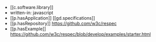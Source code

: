 


- [[c.software.library]] 
- written-in: javascript
- [[p.hasApplication]] [[gd.specifications]]
- [[p.hasRepository]] https://github.com/w3c/respec
- [[p.hasExample]] https://github.com/w3c/respec/blob/develop/examples/starter.html
